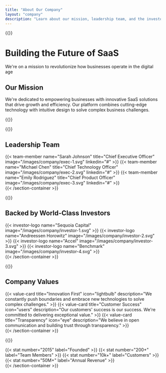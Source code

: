 ```yaml
---
title: "About Our Company"
layout: "company"
description: "Learn about our mission, leadership team, and the investors backing our vision"
---
```


{{<section-container class="bg-gradient-to-b from-blue-50 via-blue-50 to-white pt-20 pb-32" >}}
    <div class="text-center">
        <h1 class="text-4xl md:text-5xl font-bold mb-6">Building the Future of SaaS</h1>
        <p class="text-xl text-gray-600 mb-16">We're on a mission to revolutionize how businesses operate in the digital age</p>
        <div class="max-w-3xl mx-auto bg-white rounded-xl shadow-sm p-8">
            <h2 class="text-3xl font-bold mb-4">Our Mission</h2>
            <p class="text-xl text-gray-600">
                We're dedicated to empowering businesses with innovative SaaS solutions that drive growth and efficiency. Our platform combines cutting-edge technology with intuitive design to solve complex business challenges.
            </p>
        </div>
    </div>
{{</section-container >}}

{{<section-container class="py-20 bg-gray-50" >}}
    <div class="max-w-6xl mx-auto">
        <h2 class="text-3xl font-bold text-center mb-12">Leadership Team</h2>
        <div class="grid grid-cols-1 md:grid-cols-3 gap-8">
            {{< team-member 
                name="Sarah Johnson"
                title="Chief Executive Officer"
                image="/images/company/exec-1.svg"
                linkedin="#"
            >}}
            {{< team-member 
                name="Michael Chen"
                title="Chief Technology Officer"
                image="/images/company/exec-2.svg"
                linkedin="#"
            >}}
            {{< team-member 
                name="Emily Rodriguez"
                title="Chief Product Officer"
                image="/images/company/exec-3.svg"
                linkedin="#"
            >}}
        </div>
    </div>
{{< /section-container >}}

{{<section-container class="py-20" >}}
    <div class="max-w-6xl mx-auto">
        <h2 class="text-3xl font-bold text-center mb-12">Backed by World-Class Investors</h2>
        <div class="grid grid-cols-2 md:grid-cols-4 gap-8 items-center">
            {{< investor-logo name="Sequoia Capital" image="/images/company/investor-1.svg" >}}
            {{< investor-logo name="Andreessen Horowitz" image="/images/company/investor-2.svg" >}}
            {{< investor-logo name="Accel" image="/images/company/investor-3.svg" >}}
            {{< investor-logo name="Benchmark" image="/images/company/investor-4.svg" >}}
        </div>
    </div>
{{< /section-container >}}

{{<section-container class="py-20 bg-gray-50" >}}
    <div class="max-w-6xl mx-auto">
        <h2 class="text-3xl font-bold text-center mb-12">Company Values</h2>
        <div class="grid grid-cols-1 md:grid-cols-3 gap-8">
            {{< value-card 
                title="Innovation First"
                icon="lightbulb"
                description="We constantly push boundaries and embrace new technologies to solve complex challenges."
            >}}
            {{< value-card 
                title="Customer Success"
                icon="users"
                description="Our customers' success is our success. We're committed to delivering exceptional value."
            >}}
            {{< value-card 
                title="Transparency"
                icon="eye"
                description="We believe in open communication and building trust through transparency."
            >}}
        </div>
    </div>
{{< /section-container >}}

{{<section-container class="py-20" >}}
    <div class="max-w-6xl mx-auto">
        <div class="grid grid-cols-1 md:grid-cols-4 gap-8 text-center">
            {{< stat number="2015" label="Founded" >}}
            {{< stat number="200+" label="Team Members" >}}
            {{< stat number="10k+" label="Customers" >}}
            {{< stat number="50M+" label="Annual Revenue" >}}
        </div>
    </div>
{{< /section-container >}}
